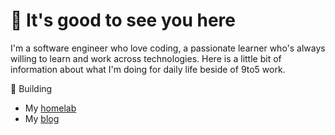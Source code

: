 # 👋 It's good to see you here
I'm a software engineer who love coding, a passionate learner who's always willing to learn and work across technologies.
Here is a little bit of information about what I'm doing for daily life beside of 9to5 work.

👷 Building
- My [homelab](https://github.com/0x46656C6978/homelab)
- My [blog](https://iamfelix.dev)
